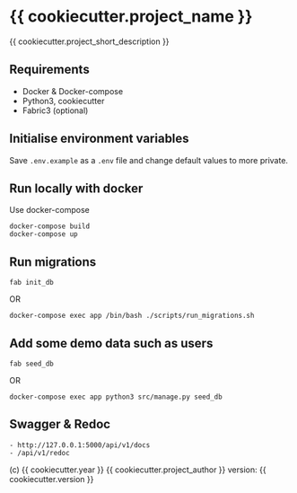 # {{ cookiecutter.project_name }}

{{ cookiecutter.project_short_description }}


## Requirements
- Docker & Docker-compose
- Python3, cookiecutter
- Fabric3 (optional)


## Initialise environment variables

Save `.env.example`  as a `.env` file and change default values to more private.


## Run locally with docker

Use docker-compose
```
docker-compose build
docker-compose up
```


## Run migrations

```
fab init_db
```
OR
```
docker-compose exec app /bin/bash ./scripts/run_migrations.sh
```

## Add some demo data such as users
```
fab seed_db
```
OR
```
docker-compose exec app python3 src/manage.py seed_db
```


## Swagger & Redoc
```
- http://127.0.0.1:5000/api/v1/docs
- /api/v1/redoc
```


(c) {{ cookiecutter.year }} {{ cookiecutter.project_author }}
version: {{ cookiecutter.version }}
